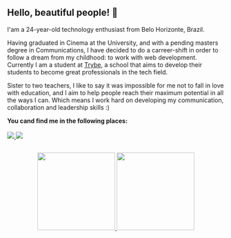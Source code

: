## Hello, beautiful people! :wave:

<p>I'am a 24-year-old technology enthusiast from Belo Horizonte, Brazil.</p>
<p>Having graduated in Cinema at the University, and with a pending masters degree in Communications, I have decided to do a carreer-shift in order to follow a dream from my childhood: to work with web development.
Currently I am a student at <a href="https://www.betrybe.com">Trybe</a>, a school that aims to develop their students to become great professionals in the tech field.</p>
<p>Sister to two teachers, I like to say it was impossible for me not to fall in love with education, and I aim to help people reach their maximum potential in all the ways I can. Which means I work hard on developing my communication, collaboration and leadership skills :)</p>
<b>You cand find me in the following places:</b><br><br>
<a href = "mailto:luacomacento@gmail.com" target="_blank">
  <img src="https://img.shields.io/badge/-Gmail-%23333?style=for-the-badge&logo=gmail&logoColor=white" target="_blank">
</a>
<a href="https://www.linkedin.com/in/luaoctaviano" target="_blank">
  <img src="https://img.shields.io/badge/-LinkedIn-%230077B5?style=for-the-badge&logo=linkedin&logoColor=white" target="_blank">
</a> 

##

<div align="center">
  <a href="https://github.com/luacomacento">
  <img height="180em" src="https://github-readme-stats.vercel.app/api?username=luacomacento&show_icons=true&theme=dracula&include_all_commits=true&count_private=true"/>
  <img height="180em" src="https://github-readme-stats.vercel.app/api/top-langs/?username=luacomacento&layout=compact&langs_count=7&theme=dracula"/>
</div>
